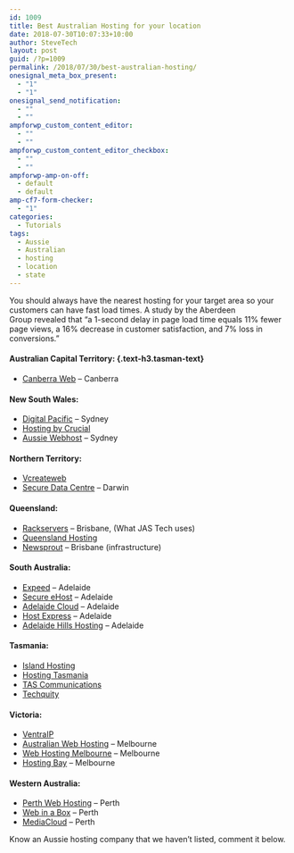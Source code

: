 ```yaml
---
id: 1009
title: Best Australian Hosting for your location
date: 2018-07-30T10:07:33+10:00
author: SteveTech
layout: post
guid: /?p=1009
permalink: /2018/07/30/best-australian-hosting/
onesignal_meta_box_present:
  - "1"
  - "1"
onesignal_send_notification:
  - ""
  - ""
ampforwp_custom_content_editor:
  - ""
  - ""
ampforwp_custom_content_editor_checkbox:
  - ""
  - ""
ampforwp-amp-on-off:
  - default
  - default
amp-cf7-form-checker:
  - "1"
categories:
  - Tutorials
tags:
  - Aussie
  - Australian
  - hosting
  - location
  - state
---
```

You should always have the nearest hosting for your target area so your customers can have fast load times. A study by the Aberdeen Group revealed that &#8220;a 1-second delay in page load time equals 11% fewer page views, a 16% decrease in customer satisfaction, and 7% loss in conversions.&#8221;<!--more-->

#### Australian Capital Territory: {.text-h3.tasman-text}

  * <a href="https://www.canberraweb.com.au" target="_blank" rel="noopener noreferrer">Canberra Web</a> &#8211; Canberra

#### New South Wales:

  * <a href="https://www.digitalpacific.com.au/" target="_blank" rel="noopener noreferrer">Digital Pacific</a> &#8211; Sydney
  * <a href="https://www.crucial.com.au/" target="_blank" rel="noopener noreferrer">Hosting by Crucial</a>
  * <a href="https://www.aussiewebhost.com.au/" target="_blank" rel="noopener noreferrer">Aussie Webhost</a> &#8211; Sydney

#### Northern Territory:

  * <a href="https://www.vcreateweb.com.au/" target="_blank" rel="noopener noreferrer">Vcreateweb</a>
  * <a href="http://www.securedatacentre.com.au/" target="_blank" rel="noopener noreferrer">Secure Data Centre</a> &#8211; Darwin

#### Queensland:

  * <a href="http://www.rackservers.com.au/secure/aff.php?aff=168" target="_blank" rel="noopener noreferrer">Rackservers</a> &#8211; Brisbane, (What JAS Tech uses)
  * <a href="https://www.queenslandhosting.com.au/" target="_blank" rel="noopener noreferrer">Queensland Hosting</a>
  * <a href="https://www.newsprout.com.au/" target="_blank" rel="noopener noreferrer">Newsprout</a> &#8211; Brisbane (infrastructure)

#### South Australia:

  * <a href="https://expeed.com.au/" target="_blank" rel="noopener noreferrer">Expeed</a> &#8211; Adelaide
  * <a href="https://www.ehost.com.au/" target="_blank" rel="noopener noreferrer">Secure eHost</a> &#8211; Adelaide
  * <a href="http://www.adelaidecloud.net/" target="_blank" rel="noopener noreferrer">Adelaide Cloud</a> &#8211; Adelaide
  * <a href="http://www.hostexpress.com.au/" target="_blank" rel="noopener noreferrer">Host Express</a> &#8211; Adelaide
  * <a href="https://adelaidehillshosting.com.au/" target="_blank" rel="noopener noreferrer">Adelaide Hills Hosting</a> &#8211; Adelaide

#### Tasmania:

  * <a href="http://www.islandhosting.com.au/" target="_blank" rel="noopener noreferrer">Island Hosting</a>
  * <a href="http://www.hostingtasmania.com.au/" target="_blank" rel="noopener noreferrer">Hosting Tasmania</a>
  * <a href="http://www.tascom.net.au/" target="_blank" rel="noopener noreferrer">TAS Communications</a>
  * <a href="https://techquity.com.au/" target="_blank" rel="noopener noreferrer">Techquity</a>

#### Victoria:

  * <a href="https://ventraip.com.au/" target="_blank" rel="noopener noreferrer">VentraIP</a>
  * <a href="https://www.hostingaustralia.com.au/" target="_blank" rel="noopener noreferrer">Australian Web Hosting</a> &#8211; Melbourne
  * <a href="http://www.web-hosting-melbourne.com.au/" target="_blank" rel="noopener noreferrer">Web Hosting Melbourne</a> &#8211; Melbourne
  * <a href="https://www.hostingbay.com.au/" target="_blank" rel="noopener noreferrer">Hosting Bay</a> &#8211; Melbourne

#### Western Australia:

  * <a href="https://www.perthwebhosting.net.au/" target="_blank" rel="noopener noreferrer">Perth Web Hosting</a> &#8211; Perth
  * <a href="https://www.webinabox.net.au/" target="_blank" rel="noopener noreferrer">Web in a Box</a> &#8211; Perth
  * <a href="https://www.mediacloud.net.au/" target="_blank" rel="noopener noreferrer">MediaCloud</a> &#8211; Perth

Know an Aussie hosting company that we haven’t listed, comment it below.

&nbsp;